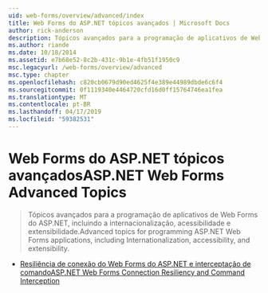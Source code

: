 ```yaml
---
uid: web-forms/overview/advanced/index
title: Web Forms do ASP.NET tópicos avançados | Microsoft Docs
author: rick-anderson
description: Tópicos avançados para a programação de aplicativos de Web Forms do ASP.NET, incluindo a internacionalização, acessibilidade e extensibilidade.
ms.author: riande
ms.date: 10/18/2014
ms.assetid: e7b68e52-8c2b-431c-9b1e-4fb51f1950c9
msc.legacyurl: /web-forms/overview/advanced
msc.type: chapter
ms.openlocfilehash: c820cb0679d90ed4625f4e389e44989dbde6c6f4
ms.sourcegitcommit: 0f1119340e4464720cfd16d0ff15764746ea1fea
ms.translationtype: MT
ms.contentlocale: pt-BR
ms.lasthandoff: 04/17/2019
ms.locfileid: "59382531"
---
```

# <a name="aspnet-web-forms-advanced-topics"></a><span data-ttu-id="be83f-103">Web Forms do ASP.NET tópicos avançados</span><span class="sxs-lookup"><span data-stu-id="be83f-103">ASP.NET Web Forms Advanced Topics</span></span>

> <span data-ttu-id="be83f-104">Tópicos avançados para a programação de aplicativos de Web Forms do ASP.NET, incluindo a internacionalização, acessibilidade e extensibilidade.</span><span class="sxs-lookup"><span data-stu-id="be83f-104">Advanced topics for programming ASP.NET Web Forms applications, including Internationalization, accessibility, and extensibility.</span></span>


- [<span data-ttu-id="be83f-105">Resiliência de conexão do Web Forms do ASP.NET e interceptação de comando</span><span class="sxs-lookup"><span data-stu-id="be83f-105">ASP.NET Web Forms Connection Resiliency and Command Interception</span></span>](aspnet-web-forms-connection-resiliency-and-command-interception.md)
